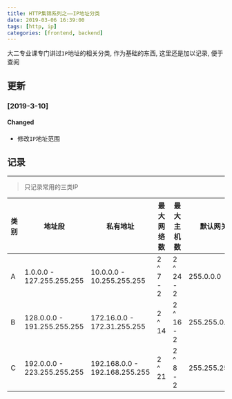 ```yaml
---
title: HTTP集锦系列之——IP地址分类
date: 2019-03-06 16:39:00
tags: [http, ip]
categories: [frontend, backend]
---
```


大二专业课专门讲过`IP`地址的相关分类, 作为基础的东西, 这里还是加以记录, 便于查阅


<!-- more -->


## 更新

### [2019-3-10]

#### Changed

- 修改`IP`地址范围

## 记录

------

> 只记录常用的三类IP

| 类别 | 地址段                      | 私有地址                      | 最大网络数 | 最大主机数 | 默认网关      |
| ---- | --------------------------- | ----------------------------- | ---------- | ---------- | ------------- |
| A    | 1.0.0.0 - 127.255.255.255   | 10.0.0.0 - 10.255.255.255     | 2 ^ 7 - 2  | 2 ^ 24 - 2 | 255.0.0.0     |
| B    | 128.0.0.0 - 191.255.255.255 | 172.16.0.0 - 172.31.255.255   | 2 ^ 14     | 2 ^ 16 - 2 | 255.255.0.0   |
| C    | 192.0.0.0 - 223.255.255.255 | 192.168.0.0 - 192.168.255.255 | 2 ^ 21     | 2 ^ 8 - 2  | 255.255.255.0 |